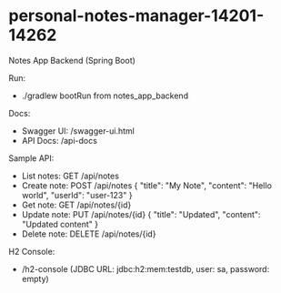 # personal-notes-manager-14201-14262

Notes App Backend (Spring Boot)

Run:
- ./gradlew bootRun from notes_app_backend

Docs:
- Swagger UI: /swagger-ui.html
- API Docs: /api-docs

Sample API:
- List notes: GET /api/notes
- Create note: POST /api/notes
  {
    "title": "My Note",
    "content": "Hello world",
    "userId": "user-123"
  }
- Get note: GET /api/notes/{id}
- Update note: PUT /api/notes/{id}
  {
    "title": "Updated",
    "content": "Updated content"
  }
- Delete note: DELETE /api/notes/{id}

H2 Console:
- /h2-console (JDBC URL: jdbc:h2:mem:testdb, user: sa, password: empty)
